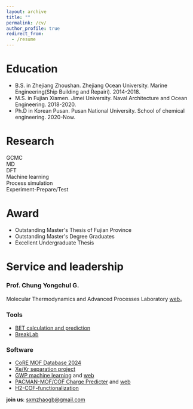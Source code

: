 ```yaml
---
layout: archive
title: ""
permalink: /cv/
author_profile: true
redirect_from:
  - /resume
---     
```


Education
======
* B.S. in Zhejiang Zhoushan. Zhejiang Ocean University. Marine Engineering(Ship Building and Repairi). 2014-2018.
* M.S. in Fujian Xiamen. Jimei University. Naval Architecture and Ocean Engineering. 2018-2020.
* Ph.D in Korean Pusan. Pusan National University. School of chemical engineering. 2020-Now.
                                               
         
Research     
======
 GCMC                  
 MD                        
 DFT              
 Machine learning                                                                                       
 Process simulation                         
 Experiment-Prepare/Test                                                                       
 
 Award     
======
* Outstanding Master's Thesis of Fujian Province
* Outstanding Master's Degree Graduates
* Excellent Undergraduate Thesis                                                                                  
  
Service and leadership
======      
### Prof. Chung Yongchul G.                                   
Molecular Thermodynamics and Advanced Processes Laboratory [web](https://sites.google.com/view/mtap-lab)。   

### Tools                     
* [BET calculation and prediction](https://sesami-web.org/)          
* [BreakLab]() 

### Software                      
* [CoRE MOF Database 2024](https://github.com/sxm13/CoRE-MOF-2024)                                                
* [Xe/Kr separation project](https://github.com/sxm13/Xe-Kr-Separation-Project)
* [GWP machine learning](https://github.com/sxm13/GWP-project) and [web](https://gwp-web-mtap-pnu.streamlit.app/)
* [PACMAN-MOF/COF Charge Predicter](https://github.com/sxm13/PACMAN) and [web](https://pacman-mtap.streamlit.app/)                                      
* [H2-COF-functionalization](https://github.com/sxm13/H2-COF-functionalization)                                    
                                                                  
                                                   
**join us**: sxmzhaogb@gmail.com                      
